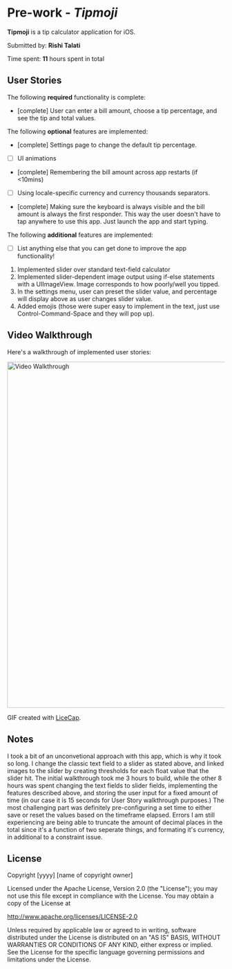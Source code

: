 # Pre-work - *Tipmoji*

**Tipmoji** is a tip calculator application for iOS.

Submitted by: **Rishi Talati**

Time spent: **11** hours spent in total

## User Stories

The following **required** functionality is complete:

* [complete] User can enter a bill amount, choose a tip percentage, and see the tip and total values.

The following **optional** features are implemented:
* [complete] Settings page to change the default tip percentage.
* [ ] UI animations
* [complete] Remembering the bill amount across app restarts (if <10mins)
* [ ] Using locale-specific currency and currency thousands separators.
* [complete] Making sure the keyboard is always visible and the bill amount is always the first responder. This way the user doesn't have to tap anywhere to use this app. Just launch the app and start typing.

The following **additional** features are implemented:

- [ ] List anything else that you can get done to improve the app functionality!
1. Implemented slider over standard text-field calculator
2. Implemented slider-dependent image output using if-else statements with a UIImageView. Image corresponds to how poorly/well you tipped.
3. In the settings menu, user can preset the slider value, and percentage will display above as user changes slider value.
4. Added emojis (those were super easy to implement in the text, just use Control-Command-Space and they will pop up).

## Video Walkthrough

Here's a walkthrough of implemented user stories:

<img src="https://i.imgur.com/iMaU7TE.gif" title="Video Walkthrough" width="600" height="800" alt="Video Walkthrough"/>

GIF created with [LiceCap](http://www.cockos.com/licecap/).

## Notes

I took a bit of an unconvetional approach with this app, which is why it took so long. I change the classic text field to a slider as stated above, and linked images to the slider by creating thresholds for each float value that the slider hit. The initial walkthrough took me 3 hours to build, while the other 8 hours was spent changing the text fields to slider fields, implementing the features described above, and storing the user input for a fixed amount of time (in our case it is 15 seconds for User Story walkthrough purposes.) The most challenging part was definitely pre-configuring a set time to either save or reset the values based on the timeframe elapsed. Errors I am still experiencing are being able to truncate the amount of decimal places in the total since it's a function of two seperate things, and formating it's currency, in additional to a constraint issue.

## License

Copyright [yyyy] [name of copyright owner]

Licensed under the Apache License, Version 2.0 (the "License");
you may not use this file except in compliance with the License.
You may obtain a copy of the License at

http://www.apache.org/licenses/LICENSE-2.0

Unless required by applicable law or agreed to in writing, software
distributed under the License is distributed on an "AS IS" BASIS,
WITHOUT WARRANTIES OR CONDITIONS OF ANY KIND, either express or implied.
See the License for the specific language governing permissions and
limitations under the License.
